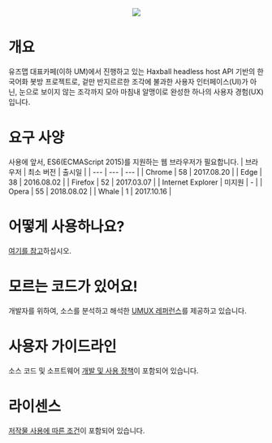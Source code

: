 <p align="center"><img src="https://blogfiles.pstatic.net/MjAyMTAzMjJfMjMg/MDAxNjE2NDA3MTI4OTAy.3YjzPBERjYcOyxmcf1Pti4VgtSTm7MOSg72XjmEJesQg.gOEooWkZwG0OcWTmkFMUl9uHBZaAoeGXBm_oLDwSld0g.PNG.tjdals1413/UMUX_512.png"/></p>
</details>

# 개요
유즈맵 대표카페(이하 UM)에서 진행하고 있는 Haxball headless host API 기반의 한국어화 봇방 프로젝트로, 겉만 반지르르한 조각에 불과한 사용자 인터페이스(UI)가 아닌, 눈으로 보이지 않는 조각까지 모아 마침내 알맹이로 완성한 하나의 사용자 경험(UX)입니다.

# 요구 사양

사용에 앞서, ES6(ECMAScript 2015)를 지원하는 웹 브라우저가 필요합니다.
| 브라우저 | 최소 버전 | 출시일 |
| --- | --- | --- |
| Chrome | 58 | 2017.08.20 |
| Edge | 38 | 2016.08.02 |
| Firefox | 52 | 2017.03.07 |
| Internet Explorer | 미지원 | - |
| Opera | 55 | 2018.08.02 |
| Whale | 1 | 2017.10.16 |


# 어떻게 사용하나요?
[여기를 참고](https://github.com/HonestSquare/UMUX/wiki/HOW-TO-HOST-A-SERVER)하십시오.

# 모르는 코드가 있어요!
개발자를 위하여, 소스를 분석하고 해석한 [UMUX 레퍼런스](https://github.com/HonestSquare/UMUX/wiki/UMUX-Reference)를 제공하고 있습니다.

# 사용자 가이드라인
소스 코드 및 소프트웨어 [개발 및 사용 정책](https://github.com/HonestSquare/UMUX/wiki/UMUX-User-Guidelines)이 포함되어 있습니다.

# 라이센스
[저작물 사용에 따른 조건](https://github.com/HonestSquare/UMUX/blob/master/LICENCE)이 포함되어 있습니다.
